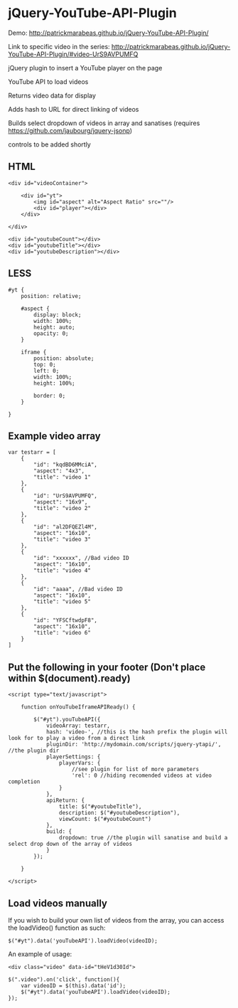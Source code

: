 jQuery-YouTube-API-Plugin
=========================

Demo:
http://patrickmarabeas.github.io/jQuery-YouTube-API-Plugin/

Link to specific video in the series:
http://patrickmarabeas.github.io/jQuery-YouTube-API-Plugin/#video-UrS9AVPUMFQ

jQuery plugin to insert a YouTube player on the page

YouTube API to load videos

Returns video data for display

Adds hash to URL for direct linking of videos

Builds select dropdown of videos in array and sanatises (requires https://github.com/jaubourg/jquery-jsonp)

controls to be added shortly

HTML
----

	<div id="videoContainer">
		
		<div id="yt">
			<img id="aspect" alt="Aspect Ratio" src=""/>
			<div id="player"></div>
		</div>
		
	</div>
	
	<div id="youtubeCount"></div>
	<div id="youtubeTitle"></div>
	<div id="youtubeDescription"></div>
	
LESS
----
	
	#yt {
		position: relative;

		#aspect {
			display: block;
			width: 100%;
			height: auto;
			opacity: 0;
		}
		
		iframe {
			position: absolute;
			top: 0;
			left: 0;
			width: 100%; 
			height: 100%;
			
			border: 0;
		}
		
	}
	

Example video array
-------------------

	var testarr = [
		{
			"id": "kqdBD6MMciA", 
			"aspect": "4x3", 
			"title": "video 1"
		},
		{
			"id": "UrS9AVPUMFQ", 
			"aspect": "16x9", 
			"title": "video 2"
		},
		{
			"id": "al2DFQEZl4M", 
			"aspect": "16x10", 
			"title": "video 3"
		},
		{
			"id": "xxxxxx", //Bad video ID
			"aspect": "16x10",
			"title": "video 4"
		},
		{
			"id": "aaaa", //Bad video ID
			"aspect": "16x10",
			"title": "video 5"
		},
		{
			"id": "YFSCftwdpF8",
			"aspect": "16x10",
			"title": "video 6"
		}
	]
	
	
Put the following in your footer (Don't place within $(document).ready)
-----------------------------------------------------------------------
	
	<script type="text/javascript">

		function onYouTubeIframeAPIReady() {
			
			$("#yt").youTubeAPI({
				videoArray: testarr,
				hash: 'video-', //this is the hash prefix the plugin will look for to play a video from a direct link
				pluginDir: 'http://mydomain.com/scripts/jquery-ytapi/', //the plugin dir
				playerSettings: {
					playerVars: {
						//see plugin for list of more parameters
						'rel': 0 //hiding recomended videos at video completion
					}
				},
				apiReturn: {
					title: $("#youtubeTitle"),
					description: $("#youtubeDescription"),
					viewCount: $("#youtubeCount")
				},
				build: {
					dropdown: true //the plugin will sanatise and build a select drop down of the array of videos
				}
			});
			
		}
		
	</script>


Load videos manually
--------------------

If you wish to build your own list of videos from the array, you can access the loadVideo() function as such:
	
	$("#yt").data('youTubeAPI').loadVideo(videoID);
	
An example of usage:
	
	<div class="video" data-id="tHeV1d30Id">
	
	$(".video").on('click', function(){		
		var videoID = $(this).data('id');
		$("#yt").data('youTubeAPI').loadVideo(videoID);
	});
